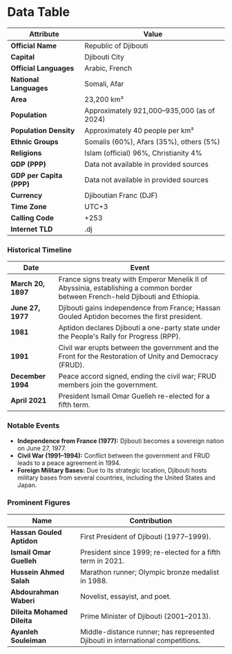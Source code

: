 # Data Table

| **Attribute**           | **Value**                                                                                                                                                                                                                                 |
|-------------------------|------------------------------------------------------------------------------------------------------------------------------------------------------------------------------------------------------------------------------------------|
| **Official Name**       | Republic of Djibouti                                                                                                                                                                                                                     |
| **Capital**             | Djibouti City                                                                                                                                                                                                                            |
| **Official Languages**  | Arabic, French                                                                                                                                                                                                                           |
| **National Languages**  | Somali, Afar                                                                                                                                                                                                                             |
| **Area**                | 23,200 km²                                                                                                                                                                                                                               |
| **Population**          | Approximately 921,000–935,000 (as of 2024)                                                                                                                                                                                                 |
| **Population Density**  | Approximately 40 people per km²                                                                                                                                                                                                          |
| **Ethnic Groups**       | Somalis (60%), Afars (35%), others (5%)                                                                                                                                                                             |
| **Religions**           | Islam (official) 96%, Christianity 4%                                                                                                                                                                             |
| **GDP (PPP)**           | Data not available in provided sources                                                                                                                                                                                                   |
| **GDP per Capita (PPP)**| Data not available in provided sources                                                                                                                                                                                                   |
| **Currency**            | Djiboutian Franc (DJF)                                                                                                                                                                                                                   |
| **Time Zone**           | UTC+3                                                                                                                                                                                                                                   |
| **Calling Code**        | +253                                                                                                                                                                                                                                    |
| **Internet TLD**        | .dj                                                                                                                                                                                                                                     |

### Historical Timeline

| **Date**       | **Event**                                                                                                                                                                                                                                        |
|----------------|--------------------------------------------------------------------------------------------------------------------------------------------------------------------------------------------------------------------------------------------------|
| **March 20, 1897** | France signs treaty with Emperor Menelik II of Abyssinia, establishing a common border between French-held Djibouti and Ethiopia.                                                                                                                                                           |
| **June 27, 1977**  | Djibouti gains independence from France; Hassan Gouled Aptidon becomes the first president.                                                                                                                                                                                              |
| **1981**            | Aptidon declares Djibouti a one-party state under the People's Rally for Progress (RPP).                                                                                                                                                                                                  |
| **1991**            | Civil war erupts between the government and the Front for the Restoration of Unity and Democracy (FRUD).                                                                                                                                                                                |
| **December 1994**   | Peace accord signed, ending the civil war; FRUD members join the government.                                                                                                                                                                                                            |
| **April 2021**      | President Ismail Omar Guelleh re-elected for a fifth term.                                                                                                                                                             |

### Notable Events

- **Independence from France (1977):** Djibouti becomes a sovereign nation on June 27, 1977.
- **Civil War (1991–1994):** Conflict between the government and FRUD leads to a peace agreement in 1994.
- **Foreign Military Bases:** Due to its strategic location, Djibouti hosts military bases from several countries, including the United States and Japan.

### Prominent Figures

| **Name**                     | **Contribution**                                                                                                                                                                                                                   |
|------------------------------|------------------------------------------------------------------------------------------------------------------------------------------------------------------------------------------------------------------------------------|
| **Hassan Gouled Aptidon**    | First President of Djibouti (1977–1999).                                                                                                                                                                      |
| **Ismail Omar Guelleh**      | President since 1999; re-elected for a fifth term in 2021.                                                                                                                                                    |
| **Hussein Ahmed Salah**      | Marathon runner; Olympic bronze medalist in 1988.                                                                                                                                                             |
| **Abdourahman Waberi**       | Novelist, essayist, and poet.                                                                                                                                                                                 |
| **Dileita Mohamed Dileita**  | Prime Minister of Djibouti (2001–2013).                                                                                                                                                                       |
| **Ayanleh Souleiman**        | Middle-distance runner; has represented Djibouti in international competitions.                                                                                                                               |